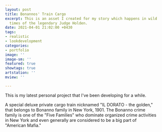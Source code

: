```yaml
---
layout: post
title: Bonannos' Train Cargo
excerpt: This is an asset I created for my story which happens in wild west at the
  times of the legendary Judge Holden.
date: 2021-04-01 21:02:00 +0430
tags:
- realistic
- lookdevelopment
categories:
- portfolio
image: ''
image-sm: ''
featured: true
showtags: true
artstation: ''
mview: ''

---
```

This is my latest personal project that I've been developing for a while.

A special deluxe private cargo train nicknamed "IL DORATO - the golden,"  that belongs to Bonanno family in New York, 1901. The Bonanno crime family is one of the "Five Families" who dominate organized crime activities in New York and even generally are considered to be a big part of "American Mafia."